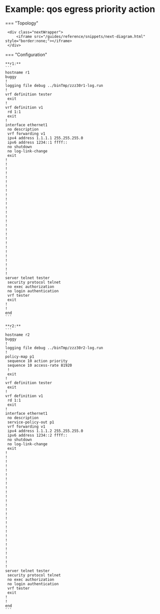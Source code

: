 # Example: qos egress priority action
    
=== "Topology"
    
     <div class="nextWrapper">
         <iframe src="/guides/reference/snippets/next-diagram.html" style="border:none;"></iframe>
     </div>

    
=== "Configuration"
    
    **r1:**
    ```
    hostname r1
    buggy
    !
    logging file debug ../binTmp/zzz30r1-log.run
    !
    vrf definition tester
     exit
    !
    vrf definition v1
     rd 1:1
     exit
    !
    interface ethernet1
     no description
     vrf forwarding v1
     ipv4 address 1.1.1.1 255.255.255.0
     ipv6 address 1234::1 ffff::
     no shutdown
     no log-link-change
     exit
    !
    !
    !
    !
    !
    !
    !
    !
    !
    !
    !
    !
    !
    !
    !
    !
    !
    !
    !
    !
    !
    !
    !
    !
    !
    !
    !
    server telnet tester
     security protocol telnet
     no exec authorization
     no login authentication
     vrf tester
     exit
    !
    !
    end
    ```
    
    **r2:**
    ```
    hostname r2
    buggy
    !
    logging file debug ../binTmp/zzz30r2-log.run
    !
    policy-map p1
     sequence 10 action priority
     sequence 10 access-rate 81920
     !
     exit
    !
    vrf definition tester
     exit
    !
    vrf definition v1
     rd 1:1
     exit
    !
    interface ethernet1
     no description
     service-policy-out p1
     vrf forwarding v1
     ipv4 address 1.1.1.2 255.255.255.0
     ipv6 address 1234::2 ffff::
     no shutdown
     no log-link-change
     exit
    !
    !
    !
    !
    !
    !
    !
    !
    !
    !
    !
    !
    !
    !
    !
    !
    !
    !
    !
    !
    !
    !
    !
    !
    !
    !
    !
    server telnet tester
     security protocol telnet
     no exec authorization
     no login authentication
     vrf tester
     exit
    !
    !
    end
    ```
